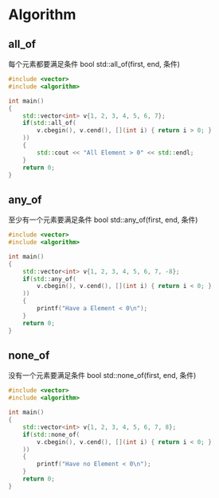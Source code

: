 # Algorithm

## all_of
每个元素都要满足条件
bool std::all_of(first, end, 条件)
```cpp
#include <vector>
#include <algorithm>

int main()
{
    std::vector<int> v{1, 2, 3, 4, 5, 6, 7};
    if(std::all_of(
        v.cbegin(), v.cend(), [](int i) { return i > 0; }
    ))
    {
        std::cout << "All Element > 0" << std::endl;
    }
    return 0;
}
```

## any_of
至少有一个元素要满足条件
bool std::any_of(first, end, 条件)
```cpp
#include <vector>
#include <algorithm>

int main()
{
    std::vector<int> v{1, 2, 3, 4, 5, 6, 7, -8};
    if(std::any_of(
        v.cbegin(), v.cend(), [](int i) { return i < 0; }
    ))
    {
        printf("Have a Element < 0\n");
    }
    return 0;
}
```

## none_of
没有一个元素要满足条件
bool std::none_of(first, end, 条件)
```cpp
#include <vector>
#include <algorithm>

int main()
{
    std::vector<int> v{1, 2, 3, 4, 5, 6, 7, 8};
    if(std::none_of(
        v.cbegin(), v.cend(), [](int i) { return i < 0; }
    ))
    {
        printf("Have no Element < 0\n");
    }
    return 0;
}
```


